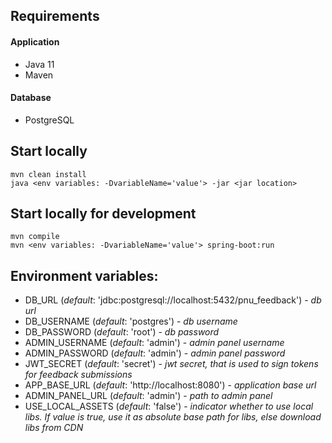 ## Requirements

#### Application
- Java 11
- Maven

#### Database
- PostgreSQL

## Start locally
```
mvn clean install
java <env variables: -DvariableName='value'> -jar <jar location>
```
## Start locally for development
```
mvn compile
mvn <env variables: -DvariableName='value'> spring-boot:run
```

## Environment variables:

- DB_URL (_default_: 'jdbc:postgresql://localhost:5432/pnu_feedback') - _db url_
- DB_USERNAME (_default_: 'postgres') - _db username_
- DB_PASSWORD (_default_: 'root') - _db password_
- ADMIN_USERNAME (_default_: 'admin') - _admin panel username_
- ADMIN_PASSWORD (_default_: 'admin') - _admin panel password_
- JWT_SECRET (_default_: 'secret') - _jwt secret, that is used to sign tokens for feedback submissions_
- APP_BASE_URL (_default_: 'http://localhost:8080') - _application base url_
- ADMIN_PANEL_URL (_default_: 'admin') - _path to admin panel_
- USE_LOCAL_ASSETS (_default_: 'false') - _indicator whether to use local libs. If value is true, use it as absolute base path for libs, else download libs from CDN_